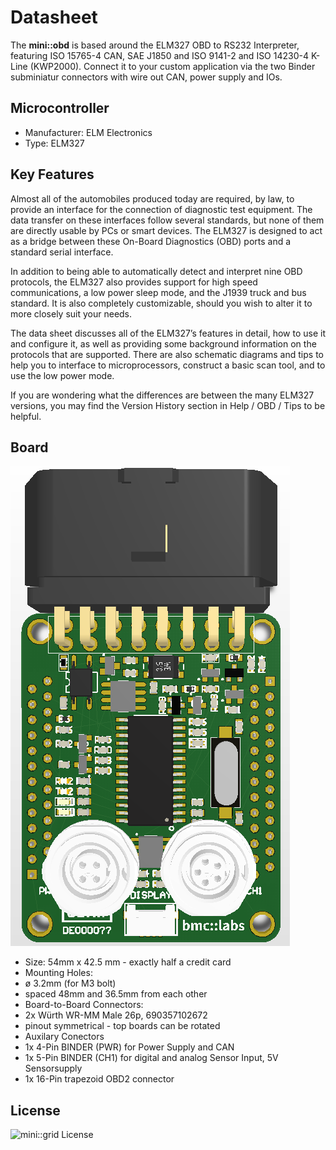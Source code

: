 # Datasheet
The **mini::obd** is based around the ELM327 OBD to RS232 Interpreter, 
featuring ISO 15765-4 CAN, SAE J1850 and ISO 9141-2 and ISO 14230-4 K-Line (KWP2000). Connect it to
your custom application via the two Binder subminiatur connectors with wire out
CAN, power supply and IOs.

## Microcontroller
 * Manufacturer: ELM Electronics
 * Type: ELM327

## Key Features
Almost all of the automobiles produced today are required, by law, to provide an interface for the connection of diagnostic test equipment. The data transfer on these interfaces follow several standards, but none of them are directly usable by PCs or smart devices. The ELM327 is designed to act as a bridge between these On-Board Diagnostics (OBD) ports and a standard serial interface.

In addition to being able to automatically detect and interpret nine OBD protocols, the ELM327 also provides support for high speed communications, a low power sleep mode, and the J1939 truck and bus standard. It is also completely customizable, should you wish to alter it to more closely suit your needs.

The data sheet discusses all of the ELM327’s features in detail, how to use it and configure it, as well as providing some background information on the protocols that are supported. There are also schematic diagrams and tips to help you to interface to microprocessors, construct a basic scan tool, and to use the low power mode.

If you are wondering what the differences are between the many ELM327 versions, you may find the Version History section in Help / OBD / Tips to be helpful.

## Board

![mini::obd](./pictures/mini-obd-front.PNG "mini::obd")

* Size: 54mm x 42.5 mm - exactly half a credit card
* Mounting Holes:
 * ø 3.2mm (for M3 bolt)
 * spaced 48mm and 36.5mm from each other
* Board-to-Board Connectors:
 * 2x Würth WR-MM Male 26p, 690357102672
 * pinout symmetrical - top boards can be rotated
* Auxilary Conectors
 * 1x 4-Pin BINDER (PWR) for Power Supply and CAN
 * 1x 5-Pin BINDER (CH1) for digital and analog Sensor Input, 5V Sensorsupply
 * 1x 16-Pin trapezoid OBD2 connector 

## License
![mini::grid License](./pictures/mini-grid-license.png "mini::grid License")
